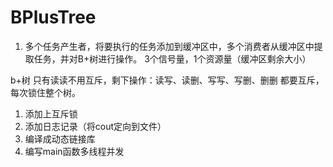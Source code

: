 # BPlusTree

1. 多个任务产生者，将要执行的任务添加到缓冲区中，多个消费者从缓冲区中提取任务，并对B+树进行操作。
3个信号量，1个资源量（缓冲区剩余大小）

b+树 只有读读不用互斥，剩下操作：读写、读删、写写、写删、删删 都要互斥，每次锁住整个树。
1. 添加上互斥锁
2. 添加日志记录（将cout定向到文件）
3. 编译成动态链接库
4. 编写main函数多线程并发